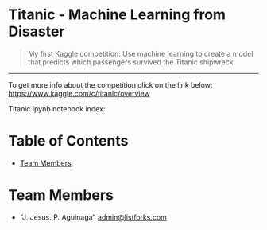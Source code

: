 # Titanic - Machine Learning from Disaster
> My first Kaggle competition: Use machine learning to create a model that predicts which passengers survived the Titanic shipwreck.
<hr>


To get more info about the competition click on the link below:<br>
https://www.kaggle.com/c/titanic/overview


Titanic.ipynb notebook index:

# Table of Contents

* [Team Members](#team-members)

# <a name="team-members"></a>Team Members
* "J. Jesus. P. Aguinaga" <admin@listforks.com>
